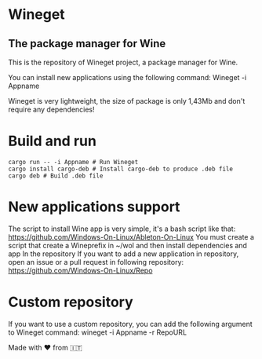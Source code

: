# Wineget

## The package manager for Wine

This is the repository of Wineget project, a package manager for Wine.

You can install new applications using the following command: Wineget -i Appname

Wineget is very lightweight, the size of package is only 1,43Mb and don't require any dependencies!

# Build and run

```console
cargo run -- -i Appname # Run Wineget
cargo install cargo-deb # Install cargo-deb to produce .deb file
cargo deb # Build .deb file
```

# New applications support

The script to install Wine app is very simple, it's a bash script like that:
https://github.com/Windows-On-Linux/Ableton-On-Linux
You must create a script that create a Wineprefix in ~/wol and then install dependencies and app
In the repository
If you want to add a new application in repository, open an issue or a pull request in following repository:
https://github.com/Windows-On-Linux/Repo

# Custom repository

If you want to use a custom repository, you can add the following argument to Wineget command: wineget -i Appname -r RepoURL


Made with ❤️ from 🇮🇹